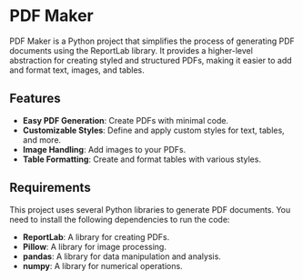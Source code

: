 # PDF Maker

PDF Maker is a Python project that simplifies the process of generating PDF documents using the ReportLab library. It provides a higher-level abstraction for creating styled and structured PDFs, making it easier to add and format text, images, and tables.

## Features

- **Easy PDF Generation**: Create PDFs with minimal code.
- **Customizable Styles**: Define and apply custom styles for text, tables, and more.
- **Image Handling**: Add images to your PDFs.
- **Table Formatting**: Create and format tables with various styles.

## Requirements

This project uses several Python libraries to generate PDF documents. You need to install the following dependencies to run the code:

- **ReportLab**: A library for creating PDFs.
- **Pillow**: A library for image processing.
- **pandas**: A library for data manipulation and analysis.
- **numpy**: A library for numerical operations.
